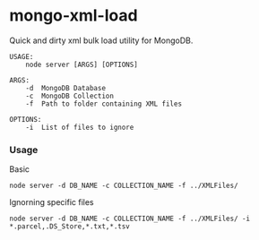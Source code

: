 # mongo-xml-load

Quick and dirty xml bulk load utility for MongoDB.

```
USAGE:
    node server [ARGS] [OPTIONS]

ARGS:
    -d  MongoDB Database
    -c  MongoDB Collection
    -f  Path to folder containing XML files
    
OPTIONS:
    -i  List of files to ignore
```

### Usage

Basic
```
node server -d DB_NAME -c COLLECTION_NAME -f ../XMLFiles/
```

Ignorning specific files
```
node server -d DB_NAME -c COLLECTION_NAME -f ../XMLFiles/ -i *.parcel,.DS_Store,*.txt,*.tsv
```
